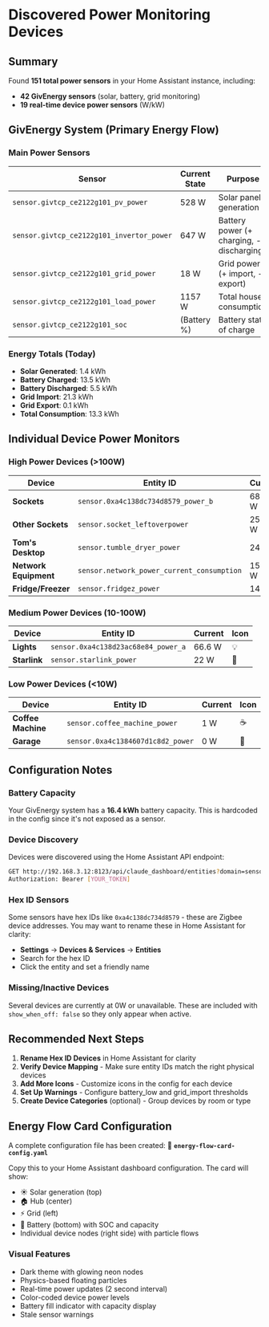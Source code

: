 # Discovered Power Monitoring Devices

## Summary

Found **151 total power sensors** in your Home Assistant instance, including:
- **42 GivEnergy sensors** (solar, battery, grid monitoring)
- **19 real-time device power sensors** (W/kW)

## GivEnergy System (Primary Energy Flow)

### Main Power Sensors
| Sensor | Current State | Purpose |
|--------|--------------|---------|
| `sensor.givtcp_ce2122g101_pv_power` | 528 W | Solar panel generation |
| `sensor.givtcp_ce2122g101_invertor_power` | 647 W | Battery power (+ charging, - discharging) |
| `sensor.givtcp_ce2122g101_grid_power` | 18 W | Grid power (+ import, - export) |
| `sensor.givtcp_ce2122g101_load_power` | 1157 W | Total house consumption |
| `sensor.givtcp_ce2122g101_soc` | (Battery %) | Battery state of charge |

### Energy Totals (Today)
- **Solar Generated**: 1.4 kWh
- **Battery Charged**: 13.5 kWh
- **Battery Discharged**: 5.5 kWh
- **Grid Import**: 21.3 kWh
- **Grid Export**: 0.1 kWh
- **Total Consumption**: 13.3 kWh

## Individual Device Power Monitors

### High Power Devices (>100W)
| Device | Entity ID | Current | Icon |
|--------|-----------|---------|------|
| **Sockets** | `sensor.0xa4c138dc734d8579_power_b` | 689.7 W | 🔌 |
| **Other Sockets** | `sensor.socket_leftoverpower` | 255.8 W | 🔌 |
| **Tom's Desktop** | `sensor.tumble_dryer_power` | 241 W | 💻 |
| **Network Equipment** | `sensor.network_power_current_consumption` | 155.5 W | 🌐 |
| **Fridge/Freezer** | `sensor.fridgez_power` | 144 W | 🧊 |

### Medium Power Devices (10-100W)
| Device | Entity ID | Current | Icon |
|--------|-----------|---------|------|
| **Lights** | `sensor.0xa4c138d23ac68e84_power_a` | 66.6 W | 💡 |
| **Starlink** | `sensor.starlink_power` | 22 W | 📡 |

### Low Power Devices (<10W)
| Device | Entity ID | Current | Icon |
|--------|-----------|---------|------|
| **Coffee Machine** | `sensor.coffee_machine_power` | 1 W | ☕ |
| **Garage** | `sensor.0xa4c1384607d1c8d2_power` | 0 W | 🚗 |

## Configuration Notes

### Battery Capacity
Your GivEnergy system has a **16.4 kWh** battery capacity. This is hardcoded in the config since it's not exposed as a sensor.

### Device Discovery
Devices were discovered using the Home Assistant API endpoint:
```bash
GET http://192.168.3.12:8123/api/claude_dashboard/entities?domain=sensor
Authorization: Bearer [YOUR_TOKEN]
```

### Hex ID Sensors
Some sensors have hex IDs like `0xa4c138dc734d8579` - these are Zigbee device addresses. You may want to rename these in Home Assistant for clarity:
- **Settings** → **Devices & Services** → **Entities**
- Search for the hex ID
- Click the entity and set a friendly name

### Missing/Inactive Devices
Several devices are currently at 0W or unavailable. These are included with `show_when_off: false` so they only appear when active.

## Recommended Next Steps

1. **Rename Hex ID Devices** in Home Assistant for clarity
2. **Verify Device Mapping** - Make sure entity IDs match the right physical devices
3. **Add More Icons** - Customize icons in the config for each device
4. **Set Up Warnings** - Configure battery_low and grid_import thresholds
5. **Create Device Categories** (optional) - Group devices by room or type

## Energy Flow Card Configuration

A complete configuration file has been created:
📄 **`energy-flow-card-config.yaml`**

Copy this to your Home Assistant dashboard configuration. The card will show:
- ☀️ Solar generation (top)
- 🏠 Hub (center)
- ⚡ Grid (left)
- 🔋 Battery (bottom) with SOC and capacity
- Individual device nodes (right side) with particle flows

### Visual Features
- Dark theme with glowing neon nodes
- Physics-based floating particles
- Real-time power updates (2 second interval)
- Color-coded device power levels
- Battery fill indicator with capacity display
- Stale sensor warnings

